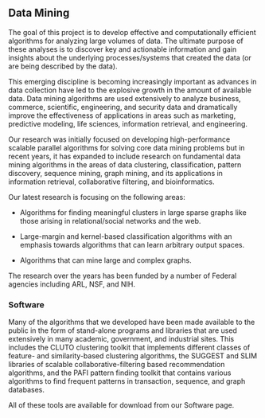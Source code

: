 ## Data Mining

The goal of this project is to develop effective and computationally efficient
algorithms for analyzing large volumes of data. The ultimate purpose of these
analyses is to discover key and actionable information and gain insights about the
underlying processes/systems that created the data (or are being described by the
data).

This emerging discipline is becoming increasingly important as advances in data
collection have led to the explosive growth in the amount of available data. Data
mining algorithms are used extensively to analyze business, commerce, scientific,
engineering, and security data and dramatically improve the effectiveness of
applications in areas such as marketing, predictive modeling, life sciences,
information retrieval, and engineering.

Our research was initially focused on developing high-performance scalable parallel
algorithms for solving core data mining problems but in recent years, it has expanded
to include research on fundamental data mining algorithms in the areas of data
clustering, classification, pattern discovery, sequence mining, graph mining, and its
applications in information retrieval, collaborative filtering, and bioinformatics.

Our latest research is focusing on the following areas:

* Algorithms for finding meaningful clusters in large sparse graphs like those arising
in relational/social networks and the web.

* Large-margin and kernel-based classification algorithms with an emphasis towards
algorithms that can learn arbitrary output spaces.

* Algorithms that can mine large and complex graphs.

The research over the years has been funded by a number of Federal agencies including
ARL, NSF, and NIH.


### Software

Many of the algorithms that we developed have been made available to the public in
the form of stand-alone programs and libraries that are used extensively in many
academic, government, and industrial sites. This includes the CLUTO clustering
toolkit that implements different classes of feature- and similarity-based clustering
algorithms, the SUGGEST and SLIM libraries of scalable collaborative-filtering based
recommendation algorithms, and the PAFI pattern finding toolkit that contains various
algorithms to find frequent patterns in transaction, sequence, and graph databases.

All of these tools are available for download from our Software page.


